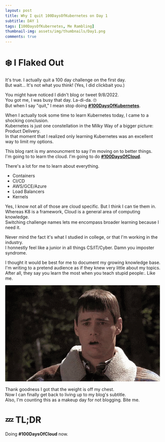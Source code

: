 ```yaml
---
layout: post
title: Why I quit 100DaysOfKubernetes on Day 1
subtitle: DAY 1
tags: [100DaysOfKubernetes, Me Rambling]
thumbnail-img: assets/img/thumbnails/Day1.png
comments: true
---
```

# ❄️ I Flaked Out
It's true. I actually quit a 100 day challenge on the first day. \
But wait... It's not what you think! (Yes, I did clickbait you.)

You might have noticed I didn't blog or tweet 9/8/2022.\
You got me, I was busy that day. La-di-da. 🙄 \
But when I say "quit," I mean stop doing **[#100DaysOfKubernetes](https://100daysofkubernetes.io/overview.html)**. 

When I actually took some time to learn Kubernetes today, I came to a shocking conclusion. \
Kubernetes is just one constellation in the Milky Way of a bigger picture: Product Delivery. \
In that moment that I realized only learning Kubernetes was an excellent way to limit my options.

This blog rant is my announcment to say I'm moving on to better things. \
I'm going to to learn the cloud. I'm going to do **[#100DaysOfCloud](https://twitter.com/100DaysCloud)**.

There's a lot for me to learn about everything.
- Containers
- CI/CD
- AWS/GCE/Azure
- Load Balancers
- Kernels

Yes, I know not all of those are cloud specific. But I think I can tie them in. \
Whereas K8 is a framework, Cloud is a general area of computing knowledge. \
Switching challenge names lets me encompass broader learning because I need it.

Never mind the fact it's what I studied in college, or that I'm working in the industry. \
I honnestly feel like a junior in all things CS/IT/Cyber. Damn you imposter syndrome.

I thought it would be best for me to document my growing knowledge base. \
I'm writing to a pretend audience as if they knew very little about my topics. \
After all, they say you learn the most when you teach stupid people:. Like me.

![IYKYK](../assets/img/Dumb-and-Dumber.gif)

Thank goodness I got that the weight is off my chest. \
Now I can finally get back to living up to my blog's subtitle. \
Also, I'm counting this as a makeup day for not blogging. Bite me.

# 💤 TL;DR
Doing **#100DaysOfCloud** now.